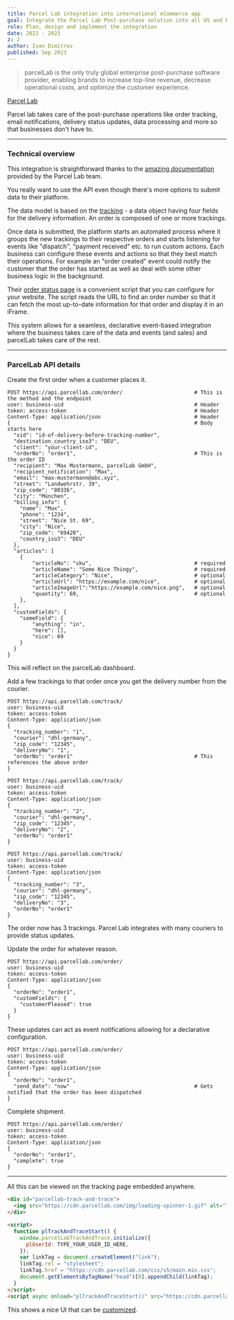 ```yaml
---
title: Parcel Lab integration into international eCommerce app
goal: Integrate the Parcel Lab Post-purchase solution into all US and European WOSG websites
role: Plan, design and implement the integration
date: 2022 - 2023
z: 2
author: Ivan Dimitrov
published: Sep 2023
---
```


> parcelLab is the only truly global enterprise post-purchase software provider, enabling brands to increase top-line revenue, decrease operational costs, and optimize the customer
> experience.

[Parcel Lab](https://parcellab.com/)

Parcel lab takes care of the post-purchase operations like order tracking, email notifications, delivery status updates, data processing and more so that businesses don't have to.

---

### Technical overview

This integration is straightforward thanks to the [amazing documentation](https://how.parcellab.works/docs/) provided by the Parcel Lab team.

You really want to use the API even though there's more options to submit data to their platform.

The data model is based on the [tracking](https://how.parcellab.works/docs/onboarding/data-model) - a data object having four fields for the delivery information. An order is
composed of one or more trackings.

Once data is submitted, the platform starts an automated process where it groups the new trackings to their respective orders and starts listening for events like "dispatch",
"payment received" etc. to run custom actions. Each business can configure these events and actions so that they best match their operations. For example an "order created" event
could notify the customer that the order has started as well as deal with some other business logic in the background.

Their [order status page](https://how.parcellab.works/docs/track-and-communicate/order-status-page) is a convenient script that you can configure for your website. The script reads
the URL to find an order number so that it can fetch the most up-to-date information for that order and display it in an iFrame.

This system allows for a seamless, declarative event-based integration where the business takes care of the data and events (and sales) and parcelLab takes care of the rest.

---

### ParcelLab API details

Create the first order when a customer places it.

```hurl
POST https://api.parcellab.com/order/                       # This is the method and the endpoint
user: business-uid                                          # Header
token: access-token                                         # Header
Content-Type: application/json                              # Header
{                                                           # Body starts here
  "xid": "id-of-delivery-before-tracking-number",
  "destination_country_iso3": "DEU",
  "client": "your-client-id",
  "orderNo": "order1",                                      # This is the order ID
  "recipient": "Max Mustermann, parcelLab GmbH",
  "recipient_notification": "Max",
  "email": "max-mustermann@abc.xyz",
  "street": "Landwehrstr. 39",
  "zip_code": "80336",
  "city": "München",
  "billing_info": {
    "name": "Max",
    "phone": "1234",
    "street": "Nice St. 69",
    "city": "Nice",
    "zip_code": "69420",
    "country_iso3": "DEU"
  },
  "articles": [
    {
        "articleNo": "sku",                                 # required
        "articleName": "Some Nice Thingy",                  # required
        "articleCategory": "Nice",                          # optional
        "articleUrl": "https://example.com/nice",           # optional
        "articleImageUrl":"https://example.com/nice.png",   # optional
        "quantity": 69,                                     # optional
    },
  ],
  "customFields": {
    "someField": {
        "anything": "in",
        "here": [],
        "nice": 69
    }
  }
}
```

This will reflect on the parcelLab dashboard.

Add a few trackings to that order once you get the delivery number from the courier.

```hurl
POST https://api.parcellab.com/track/
user: business-uid
token: access-token
Content-Type: application/json
{
  "tracking_number": "1",
  "courier": "dhl-germany",
  "zip_code": "12345",
  "deliveryNo": "1",
  "orderNo": "order1"                                       # This references the above order
}

POST https://api.parcellab.com/track/
user: business-uid
token: access-token
Content-Type: application/json
{
  "tracking_number": "2",
  "courier": "dhl-germany",
  "zip_code": "12345",
  "deliveryNo": "2",
  "orderNo": "order1"
}

POST https://api.parcellab.com/track/
user: business-uid
token: access-token
Content-Type: application/json
{
  "tracking_number": "3",
  "courier": "dhl-germany",
  "zip_code": "12345",
  "deliveryNo": "3",
  "orderNo": "order1"
}
```

The order now has 3 trackings. Parcel Lab integrates with many couriers to provide status updates.

Update the order for whatever reason.

```hurl
POST https://api.parcellab.com/order/
user: business-uid
token: access-token
Content-Type: application/json
{
  "orderNo": "order1",
  "customFields": {
    "customerPleased": true
  }
}
```

These updates can act as event notifications allowing for a declarative configuration.

```hurl
POST https://api.parcellab.com/order/
user: business-uid
token: access-token
Content-Type: application/json
{
  "orderNo": "order1",
  "send_date": "now"                                        # Gets notified that the order has been dispatched
}
```

Complete shipment.

```hurl
POST https://api.parcellab.com/order/
user: business-uid
token: access-token
Content-Type: application/json
{
  "orderNo": "order1",
  "complete": true
}
```

---

All this can be viewed on the tracking page embedded anywhere.

```html
<div id="parcellab-track-and-trace">
  <img src="https://cdn.parcellab.com/img/loading-spinner-1.gif" alt="loading" />
</div>

<script>
  function plTrackAndTraceStart() {
    window.parcelLabTrackAndTrace.initialize({
      plUserId: TYPE_YOUR_USER_ID_HERE,
    });
    var linkTag = document.createElement("link");
    linkTag.rel = "stylesheet";
    linkTag.href = "https://cdn.parcellab.com/css/v5/main.min.css";
    document.getElementsByTagName("head")[0].appendChild(linkTag);
  }
</script>
<script async onload="plTrackAndTraceStart()" src="https://cdn.parcellab.com/js/v5/main.min.js"></script>
```

This shows a nice UI that can be [customized](https://how.parcellab.works/docs/track-and-communicate/order-status-page/configuration#additional-options).
